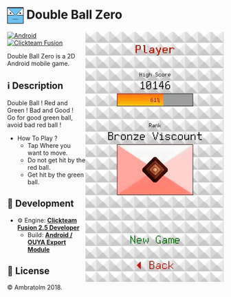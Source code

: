 #  <img src="./icon.png" alt="Icon" width="38" align="top" /> Double Ball Zero

<img src="./screenshot.gif?raw=true" alt="Screenshot" align="right">

[![Android](https://img.shields.io/badge/Android-blue?logo=android)](https://github.com/topics/android)
[![Clickteam Fusion](https://img.shields.io/badge/Clickteam%20Fusion-2.5-blue?logo=cplusplus)](https://github.com/topics/clickteam-fusion)

Double Ball Zero is a 2D Android mobile game.

## ℹ️ Description

Double Ball ! Red and Green ! Bad and Good ! <br />
Go for good green ball, avoid bad red ball !

- How To Play ?
  - Tap Where you want to move.
  - Do not get hit by the red ball.
  - Get hit by the green ball.

## 🚀 Development
- ⚙️ Engine: [**Clickteam Fusion 2.5 Developer**](https://www.clickteam.com/clickteam-fusion-2-5-developer)
  - Build: [**Android / OUYA Export Module**](https://www.clickteam.com/android-export-module)

## 📄 License
&copy; Ambratolm 2018.